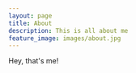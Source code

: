 ```yaml
---
layout: page
title: About
description: This is all about me
feature_image: images/about.jpg
---
```


Hey, that's me!